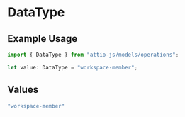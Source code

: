 # DataType

## Example Usage

```typescript
import { DataType } from "attio-js/models/operations";

let value: DataType = "workspace-member";
```

## Values

```typescript
"workspace-member"
```